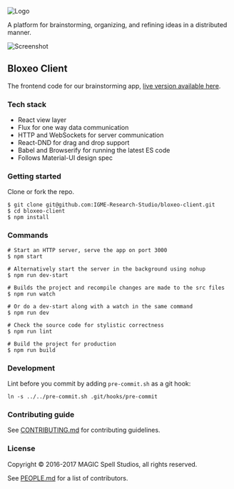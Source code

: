 ![Logo](http://i.imgur.com/rp6p0vD.png)

A platform for brainstorming, organizing, and refining ideas in a distributed manner.

![Screenshot](http://i.imgur.com/aRuxehZ.png)

## Bloxeo Client

The frontend code for our brainstorming app, [live version available here](http://bloxeo.herokuapp.com/).

### Tech stack

* React view layer
* Flux for one way data communication
* HTTP and WebSockets for server communication
* React-DND for drag and drop support
* Babel and Browserify for running the latest ES code
* Follows Material-UI design spec

### Getting started

Clone or fork the repo.

```
$ git clone git@github.com:IGME-Research-Studio/bloxeo-client.git
$ cd bloxeo-client
$ npm install
```

### Commands

```
# Start an HTTP server, serve the app on port 3000
$ npm start

# Alternatively start the server in the background using nohup
$ npm run dev-start

# Builds the project and recompile changes are made to the src files
$ npm run watch

# Or do a dev-start along with a watch in the same command
$ npm run dev

# Check the source code for stylistic correctness
$ npm run lint

# Build the project for production
$ npm run build
```

### Development

Lint before you commit by adding `pre-commit.sh` as a git hook:

```
ln -s ../../pre-commit.sh .git/hooks/pre-commit
```


### Contributing guide

See [CONTRIBUTING.md](CONTRIBUTING.md) for contributing guidelines.


### License

Copyright &copy; 2016-2017 MAGIC Spell Studios, all rights reserved.

See [PEOPLE.md](PEOPLE.md) for a list of contributors.
